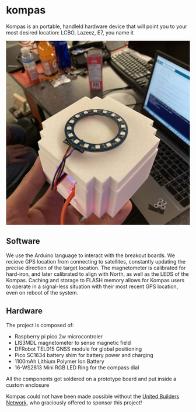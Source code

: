 # kompas

Kompas is an portable, handleld hardware device that will point you to your most desired location: LCBO, Lazeez, E7, you name it

![kompass2](media/kompas_ready.jpg)

## Software

We use the Arduino language to interact with the breakout boards.
We recieve GPS location from connecting to satellites, constantly updating the precise direction of the target location.
The magnetometer is calibrated for hard-iron, and later calibrated to align with North, as well as the LEDS of the Kompas.
Caching and storage to FLASH memory allows for Kompas users to operate in a signal-less situation with their most recent GPS location, even on reboot of the system.


## Hardware

The project is composed of:
  - Raspberry pi pico 2w microcontroler
  - LIS3MDL magnetometer to sense magnetic field
  - DFRobot TEL015 GNSS module for global positioning
  - Pico SC1634 battery shim for battery power and charging
  - 1100mAh Lithium Polymer Ion Battery
  - 16-WS2813 Mini RGB LED Ring for the compass dial


All the components got soldered on a prototype board and put inside a custom enclosure

Kompas could not have been made possible without the [United Builders Network](https://unitedbuilders.network/), who graciously offered to sponsor this project!
